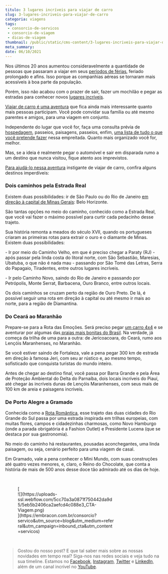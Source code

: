 ```yaml
---
titulo: 3 lugares incríveis para viajar de carro
slug: 3-lugares-incriveis-para-viajar-de-carro
categoria: viagens
tags:
 - consorcio-de-servicos
 - consorcio-de-viagem
 - dicas-de-viagem
thumbnail: /public/static/cms-content/3-lugares-incriveis-para-viajar-de-carro.jpg
meta_summary: 
date: 06/10/2021
---
```

Nos últimos 20 anos aumentou consideravelmente a quantidade de pessoas que passaram a viajar em seus [períodos de férias](https://www.embracon.com.br/blog/conheca-4-destinos-incriveis-para-passar-ferias-em-familia), feriado prolongado e afins. Isso porque as companhias aéreas se tornaram mais acessíveis à boa parte da população.

Porém, isso não acabou com o prazer de sair, fazer um mochilão e pegar as estradas para conhecer novos [lugares incríveis](https://www.embracon.com.br/blog/top-5-destinos-de-ferias-escolha-sua-proxima-viagem-pelo-brasil).

[Viajar de carro é uma aventura](https://www.embracon.com.br/blog/saiba-o-que-considerar-para-escolher-o-carro-ideal) que fica ainda mais interessante quanto mais pessoas participam. Você pode convidar sua família ou até mesmo parentes e amigos, para uma viagem em conjunto.

Independente do lugar que você for, faça uma consulta prévia de [hospedagem](https://www.embracon.com.br/blog/como-fazer-uma-reserva-de-hotel-sem-erros), passeios, paisagens, passeios, enfim, [uma lista de tudo o que você pretende fazer](https://www.embracon.com.br/blog/saiba-como-montar-um-roteiro-de-viagem-em-7-passos) nessa empreitada. Quanto mais organizado você for, melhor.

Mas, se a ideia é realmente pegar o automóvel e sair em disparada rumo a um destino que nunca visitou, fique atento aos imprevistos.

[Para ajudá-lo nessa aventura](https://www.embracon.com.br/blog/saiba-como-montar-um-roteiro-de-viagem-em-7-passos) instigante de viajar de carro, confira alguns destinos imperdíveis:

### Dois caminhos pela Estrada Real

Existem duas possibilidades: ir de São Paulo ou do Rio de Janeiro [em direção à capital de Minas Gerais](https://www.embracon.com.br/blog/4-roteiros-de-viagem-em-minas-gerais): Belo Horizonte.

São tantas opções no meio do caminho, conhecido como a Estrada Real, que você vai fazer o máximo possível para curtir cada pedacinho desse trajeto.

Sua história remonta a meados do século XVII, quando os portugueses criaram as primeiras rotas para extrair o ouro e o diamante de Minas. Existem duas possibilidades:

\- Ir por meio do Caminho Velho, em que é preciso chegar a Paraty (RJ) - após passar pela linda costa do litoral norte, com São Sebastião, Maresias, Ubatuba, o que não é nada mau - passando por São Tomé das Letras, Serra do Papagaio, Tiradentes, entre outros lugares incríveis.

\- Ir pelo Caminho Novo, saindo do Rio de Janeiro e passando por Petrópolis, Monte Serrat, Barbacena, Ouro Branco, entre outros locais.

Os dois caminhos se cruzam perto da região de Ouro Preto. De lá, é possível seguir uma rota em direção à capital ou até mesmo ir mais ao norte, para a região de Diamantina.

### Do Ceará ao Maranhão

Prepare-se para a Rota das Emoções. Será preciso pegar [um carro 4x4](https://www.embracon.com.br/blog/entenda-como-funciona-um-carro-com-motor-turbo) e se aventurar por algumas das[ praias mais bonitas do Brasil](https://www.embracon.com.br/blog/conheca-4-destinos-incriveis-para-passar-ferias-em-familia). Na verdade, já começa da trilha de uma para a outra: de Jericoacoara, do Ceará, rumo aos Lençóis Maranhenses, no Maranhão.

Se você estiver saindo de Fortaleza, vale a pena pegar 300 km de estrada em direção à famosa Jeri, com seu ar rústico e, ao mesmo tempo, sofisticado que conquista turistas do mundo inteiro.

Antes de chegar ao destino final, você passa por Barra Grande e pela Área de Proteção Ambiental do Delta do Parnaíba, dois locais incríveis do Piauí, até chegar às incríveis dunas de Lençóis Maranhenses, com seus mais de 100 km de areia e paisagens incríveis.

### De Porto Alegre a Gramado

Conhecida como a [Rota Romântica](https://www.embracon.com.br/blog/5-dicas-incriveis-para-planejar-uma-viagem-romantica), esse trajeto das duas cidades do Rio Grande do Sul passa por uma estrada inspirada em trilhas europeias, com muitas flores, campos e cidadezinhas charmosas, como Novo Hamburgo (onde a parada obrigatória é a Fashion Outlet) e Presidente Lucena (que se destaca por sua gastronomia).

No meio do caminho há restaurantes, pousadas aconchegantes, uma linda paisagem, ou seja, cenário perfeito para uma viagem de casal.

Em Gramado, vale a pena conhecer o Mini Mundo, com suas construções até quatro vezes menores, e, claro, o Reino do Chocolate, que conta a história de mais de 500 anos desse doce tão admirado até os dias de hoje.

‍

<figure class="w-richtext-figure-type-image w-richtext-align-center" style="max-width:310px">[<div>![](https://uploads-ssl.webflow.com/5cc70a3a0871f750442da9d5/5eb5b2406ca2aefcd4c088e3_CTA-Viagem.png)</div>](https://embracon.com.br/consorcio?servico&utm_source=blog&utm_medium=referral&utm_campaign=inbound_cta&utm_content=servicos)</figure>‍

> Gostou do nosso post? E que tal saber mais sobre as nossas novidades em tempo real? Siga-nos nas redes sociais e veja tudo na sua timeline. Estamos no [Facebook](https://www.facebook.com/embracon/), [Instagram](https://www.instagram.com/embraconoficial/), [Twitter](https://twitter.com/embracon) e [LinkedIn](https://www.linkedin.com/company/1018875/), além de um canal incrível no [YouTube](https://www.youtube.com/channel/UCL-Y0mv9zc73Iek48NLUBzQ).

‍
